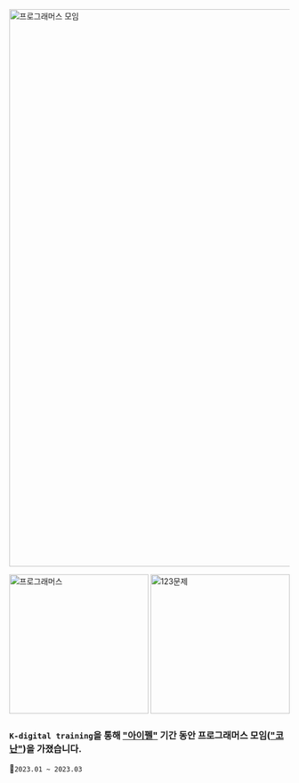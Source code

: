 <img width="1000" alt="프로그래머스 모임" src="https://github.com/M-05/Programmers/assets/103846429/429cc916-bfa1-4b2a-a78f-f532be28f70d">

[<img width="250" alt="프로그래머스" src="https://github.com/M-05/Programmers/assets/103846429/0c5f9c22-ee2c-4dbf-a26c-9d6c5e1e64bb">](https://school.programmers.co.kr/learn/challenges?order=acceptance_desc&levels=1%2C0&languages=python3)   <img width="250" alt="123문제" src="https://github.com/M-05/Programmers/assets/103846429/f66feac0-41b8-435a-8317-c9152d05e664">  
### `K-digital training`을 통해 ["아이펠"](https://github.com/M-05/aiffel_onlin_class) 기간 동안 프로그래머스 모임(["코난"](https://m05.notion.site/ddaf517f3a6144c7b6993271d2b2c34e))을 가졌습니다.  
📆`2023.01 ~ 2023.03`  

